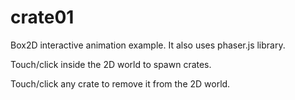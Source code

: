 # crate01

Box2D interactive animation example. It also uses phaser.js library.

Touch/click inside the 2D world to spawn crates.

Touch/click any crate to remove it from the 2D world.
